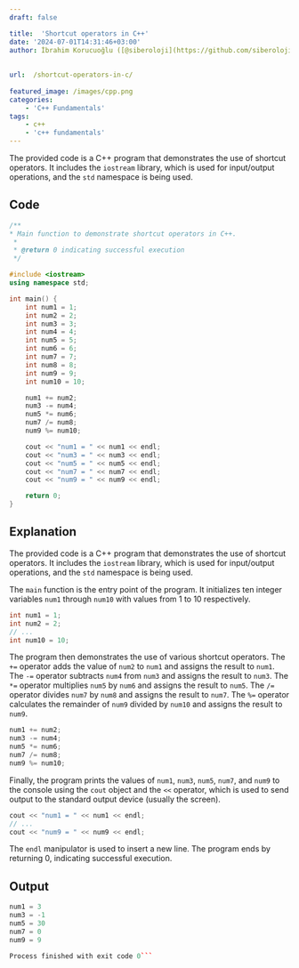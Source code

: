 ```yaml
---
draft: false

title:  'Shortcut operators in C++'
date: '2024-07-01T14:31:46+03:00'
author: İbrahim Korucuoğlu ([@siberoloji](https://github.com/siberoloji))
 
 
url:  /shortcut-operators-in-c/
 
featured_image: /images/cpp.png
categories:
    - 'C++ Fundamentals'
tags:
    - c++
    - 'c++ fundamentals'
---
```



The provided code is a C++ program that demonstrates the use of shortcut operators. It includes the `iostream` library, which is used for input/output operations, and the `std` namespace is being used.



## Code


```cpp
/**
* Main function to demonstrate shortcut operators in C++.
 *
 * @return 0 indicating successful execution
 */

#include <iostream>
using namespace std;

int main() {
    int num1 = 1;
    int num2 = 2;
    int num3 = 3;
    int num4 = 4;
    int num5 = 5;
    int num6 = 6;
    int num7 = 7;
    int num8 = 8;
    int num9 = 9;
    int num10 = 10;

    num1 += num2;
    num3 -= num4;
    num5 *= num6;
    num7 /= num8;
    num9 %= num10;

    cout << "num1 = " << num1 << endl;
    cout << "num3 = " << num3 << endl;
    cout << "num5 = " << num5 << endl;
    cout << "num7 = " << num7 << endl;
    cout << "num9 = " << num9 << endl;

    return 0;
}
```



## Explanation



The provided code is a C++ program that demonstrates the use of shortcut operators. It includes the `iostream` library, which is used for input/output operations, and the `std` namespace is being used.



The `main` function is the entry point of the program. It initializes ten integer variables `num1` through `num10` with values from 1 to 10 respectively.


```cpp
int num1 = 1;
int num2 = 2;
// ...
int num10 = 10;
```



The program then demonstrates the use of various shortcut operators. The `+=` operator adds the value of `num2` to `num1` and assigns the result to `num1`. The `-=` operator subtracts `num4` from `num3` and assigns the result to `num3`. The `*=` operator multiplies `num5` by `num6` and assigns the result to `num5`. The `/=` operator divides `num7` by `num8` and assigns the result to `num7`. The `%=` operator calculates the remainder of `num9` divided by `num10` and assigns the result to `num9`.


```cpp
num1 += num2;
num3 -= num4;
num5 *= num6;
num7 /= num8;
num9 %= num10;
```



Finally, the program prints the values of `num1`, `num3`, `num5`, `num7`, and `num9` to the console using the `cout` object and the `<<` operator, which is used to send output to the standard output device (usually the screen).


```cpp
cout << "num1 = " << num1 << endl;
// ...
cout << "num9 = " << num9 << endl;
```



The `endl` manipulator is used to insert a new line. The program ends by returning 0, indicating successful execution.



## Output


```cpp
num1 = 3
num3 = -1
num5 = 30
num7 = 0
num9 = 9

Process finished with exit code 0```
